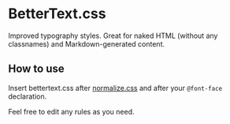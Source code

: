 BetterText.css
==============

Improved typography styles. Great for naked HTML (without any classnames) and Markdown-generated content.


## How to use

Insert bettertext.css after [normalize.css](https://github.com/necolas/normalize.css) and after your `@font-face` declaration.

Feel free to edit any rules as you need.
